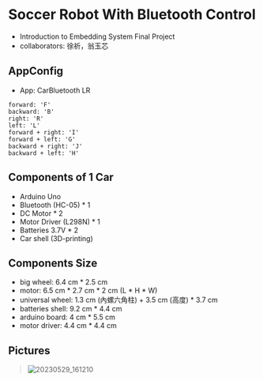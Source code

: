 # Soccer Robot With Bluetooth Control
- Introduction to Embedding System Final Project
- collaborators: 徐祈，翁玉芯

## AppConfig
- App: CarBluetooth LR
```
forward: 'F'
backward: 'B'
right: 'R'
left: 'L'
forward + right: 'I'
forward + left: 'G'
backward + right: 'J'
backward + left: 'H'
```

## Components of 1 Car
- Arduino Uno
- Bluetooth (HC-05) * 1
- DC Motor * 2
- Motor Driver (L298N) * 1
- Batteries 3.7V * 2
- Car shell (3D-printing)

## Components Size
- big wheel: 6.4 cm * 2.5 cm
- motor: 6.5 cm * 2.7 cm * 2 cm (L * H * W)
- universal wheel: 1.3 cm (內螺六角柱) + 3.5 cm (高度) * 3.7 cm
- batteries shell: 9.2 cm * 4.4 cm
- arduino board: 4 cm * 5.5 cm
- motor driver: 4.4 cm * 4.4 cm

## Pictures
> ![20230529_161210](https://github.com/WWW0828/Soccer-Robot/assets/67411184/719fe700-4ed1-417a-930a-ee0302c2d0c5)



